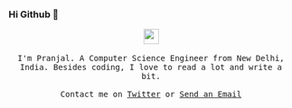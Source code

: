 ### Hi Github 👋

<p align="center">
  <img src="https://user-images.githubusercontent.com/5679180/79618120-0daffb80-80be-11ea-819e-d2b0fa904d07.gif" width="27px">
  <br><br>
  <samp>
I'm Pranjal. A Computer Science Engineer from New Delhi, India. Besides coding, I love to read a lot and write a bit. 
     <br><br>Contact me on <a href="https://twitter.com/mepranjal31">Twitter</a> or <a href="mailto:pranjalrastogi1998@gmail.com">Send an Email</a>
  </samp>
</p>

<!--
**prankshaw/prankshaw** is a ✨ _special_ ✨ repository because its `README.md` (this file) appears on your GitHub profile.

Here are some ideas to get you started:

- 🔭 I’m currently working on ...
- 🌱 I’m currently learning ...
- 👯 I’m looking to collaborate on ...
- 🤔 I’m looking for help with ...
- 💬 Ask me about ...
- 📫 How to reach me: ...
- 😄 Pronouns: ...
- ⚡ Fun fact: ...
-->

